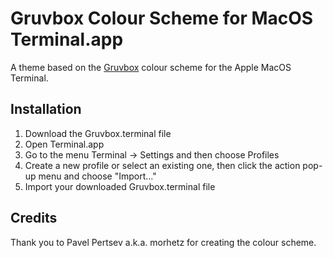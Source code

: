 # Gruvbox Colour Scheme for MacOS Terminal.app

A theme based on the [Gruvbox](https://github.com/morhetz/gruvbox) colour scheme for the Apple MacOS Terminal.

## Installation

1. Download the Gruvbox.terminal file
2. Open Terminal.app
3. Go to the menu Terminal -> Settings and then choose Profiles
4. Create a new profile or select an existing one, then click the action pop-up menu and choose "Import..."
5. Import your downloaded Gruvbox.terminal file

## Credits

Thank you to Pavel Pertsev a.k.a. morhetz for creating the colour scheme.
